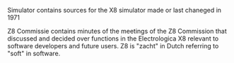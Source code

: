 Simulator
  contains sources for the X8 simulator made or last chaneged in 1971
  
Z8 Commissie
  contains minutes of the meetings of the Z8 Commission that discussed and decided over functions in the Electrologica X8 relevant to software developers and future users.
  Z8 is "zacht" in Dutch referring to "soft" in software.
